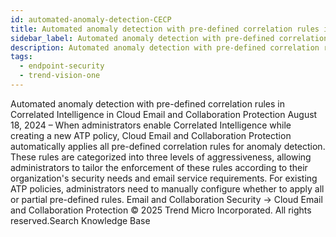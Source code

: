 ```yaml
---
id: automated-anomaly-detection-CECP
title: Automated anomaly detection with pre-defined correlation rules in Correlated Intelligence in Cloud Email and Collaboration Protection
sidebar_label: Automated anomaly detection with pre-defined correlation rules in Correlated Intelligence in Cloud Email and Collaboration Protection
description: Automated anomaly detection with pre-defined correlation rules in Correlated Intelligence in Cloud Email and Collaboration Protection
tags:
  - endpoint-security
  - trend-vision-one
---
```


 Automated anomaly detection with pre-defined correlation rules in Correlated Intelligence in Cloud Email and Collaboration Protection August 18, 2024 – When administrators enable Correlated Intelligence while creating a new ATP policy, Cloud Email and Collaboration Protection automatically applies all pre-defined correlation rules for anomaly detection. These rules are categorized into three levels of aggressiveness, allowing administrators to tailor the enforcement of these rules according to their organization's security needs and email service requirements. For existing ATP policies, administrators need to manually configure whether to apply all or partial pre-defined rules. Email and Collaboration Security → Cloud Email and Collaboration Protection © 2025 Trend Micro Incorporated. All rights reserved.Search Knowledge Base